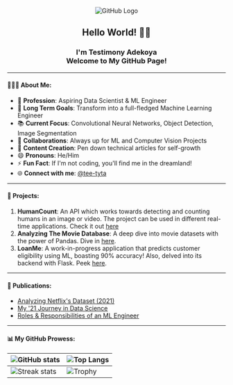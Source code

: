 <p align="center">
  <img src="https://placehold.it/100/00008b/000000?text=TA" alt="GitHub Logo">
</p>

<h2 align="center">
    Hello World! 👋🏿
</h2>

<h3 align="center">
    I'm Testimony Adekoya<br>Welcome to My GitHub Page!
</h3>

---

<h4>🧑🏾‍💼 About Me:</h4>

- 🔭 **Profession**: Aspiring Data Scientist & ML Engineer
- 🎯 **Long Term Goals**: Transform into a full-fledged Machine Learning Engineer
- 📚 **Current Focus**: Convolutional Neural Networks, Object Detection, Image Segmentation
- 👯 **Collaborations**: Always up for ML and Computer Vision Projects
- 📝 **Content Creation**: Pen down technical articles for self-growth
- 😄 **Pronouns**: He/Him
- ⚡ **Fun Fact**: If I'm not coding, you'll find me in the dreamland!
- 🌐 **Connect with me**: [@tee-tyta](https://www.twitter.com/tee-tyta)

---

<h4>🚀 Projects:</h4>

1. **HumanCount**: An API which works towards detecting and counting humans in an image or video. The project can be used in different real-time applications. Check it out [here](https://github.com/dev-tyta/HumanCount)
2. **Analyzing The Movie Database**: A deep dive into movie datasets with the power of Pandas. Dive in [here](https://github.com/dev-tyta/The-Movie-Database).
3. **LoanMe**: A work-in-progress application that predicts customer eligibility using ML, boasting 90% accuracy! Also, delved into its backend with Flask. Peek [here](https://github.com/dev-tyta/LoanMe).

---

<h4>📜 Publications:</h4>

- [Analyzing Netflix's Dataset (2021)](https://medium.com/@dev_tyta./analyzing-netflix-datasets-9f42a8880590)
- [My '21 Journey in Data Science](https://link.medium.com/ZpgSpEZHFnb)
- [Roles & Responsibilities of an ML Engineer](https://writingtestys.hashnode.dev/roles-and-responsibilities-of-a-machine-learning-engineer)

---

<h4>📊 My GitHub Prowess:</h4>

| ![GitHub stats](https://github-readme-stats.vercel.app/api?username=dev-tyta&show_icons=true&include_all_commits=true&hide_border=true&theme=radical) | ![Top Langs](https://github-readme-stats.vercel.app/api/top-langs/?username=dev-tyta&langs_count=8&layout=compact&hide=php&hide_border=true&theme=radical) |
| --- | --- |
| ![Streak stats](https://github-readme-streak-stats.herokuapp.com/?user=dev-tyta&theme=dark) | ![Trophy](https://github-profile-trophy.vercel.app/?username=dev-tyta&theme=onedark&title=MultiLanguage,Stars,Commit,Followers,Repo,PR) |
